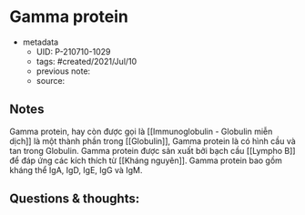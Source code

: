 
# Gamma protein

- metadata
	- UID: P-210710-1029
	- tags: #created/2021/Jul/10
	- previous note: 
	- source: 

## Notes
Gamma protein, hay còn được gọi là [[Immunoglobulin - Globulin miễn dịch]] là một thành phần trong [[Globulin]], Gamma protein là có hình cầu và tan trong Globulin.
Gamma protein được sản xuất bởi bạch cầu [[Lympho B]] để đáp ứng các kích thích từ [[Kháng nguyên]].
Gamma protein bao gồm kháng thể IgA, IgD, IgE, IgG và IgM.
## Questions & thoughts:


